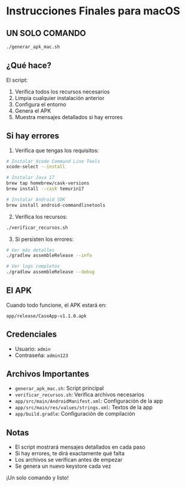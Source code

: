 # Instrucciones Finales para macOS

## UN SOLO COMANDO

```bash
./generar_apk_mac.sh
```

## ¿Qué hace?

El script:
1. Verifica todos los recursos necesarios
2. Limpia cualquier instalación anterior
3. Configura el entorno
4. Genera el APK
5. Muestra mensajes detallados si hay errores

## Si hay errores

1. Verifica que tengas los requisitos:
```bash
# Instalar Xcode Command Line Tools
xcode-select --install

# Instalar Java 17
brew tap homebrew/cask-versions
brew install --cask temurin17

# Instalar Android SDK
brew install android-commandlinetools
```

2. Verifica los recursos:
```bash
./verificar_recursos.sh
```

3. Si persisten los errores:
```bash
# Ver más detalles
./gradlew assembleRelease --info

# Ver logs completos
./gradlew assembleRelease --debug
```

## El APK

Cuando todo funcione, el APK estará en:
```
app/release/CaseApp-v1.1.0.apk
```

## Credenciales
- Usuario: `admin`
- Contraseña: `admin123`

## Archivos Importantes

- `generar_apk_mac.sh`: Script principal
- `verificar_recursos.sh`: Verifica archivos necesarios
- `app/src/main/AndroidManifest.xml`: Configuración de la app
- `app/src/main/res/values/strings.xml`: Textos de la app
- `app/build.gradle`: Configuración de compilación

## Notas

- El script mostrará mensajes detallados en cada paso
- Si hay errores, te dirá exactamente qué falta
- Los archivos se verifican antes de empezar
- Se genera un nuevo keystore cada vez

¡Un solo comando y listo!
